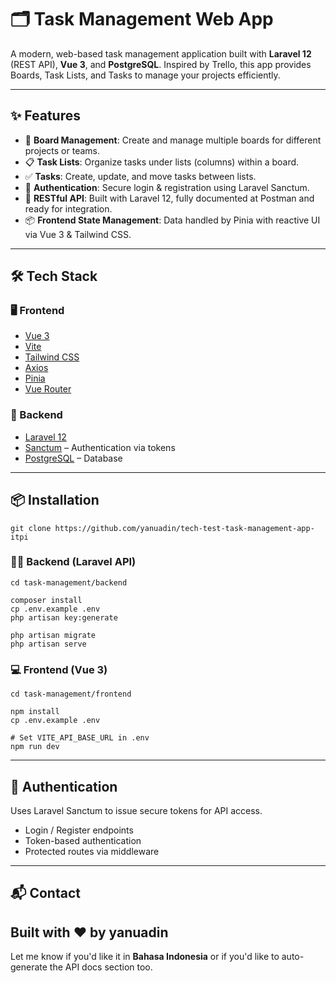 # 🗂️ Task Management Web App

A modern, web-based task management application built with **Laravel 12** (REST API), **Vue 3**, and **PostgreSQL**. Inspired by Trello, this app provides Boards, Task Lists, and Tasks to manage your projects efficiently.

---

## ✨ Features

- 🧩 **Board Management**: Create and manage multiple boards for different projects or teams.
- 📋 **Task Lists**: Organize tasks under lists (columns) within a board.
- ✅ **Tasks**: Create, update, and move tasks between lists.
- 🔐 **Authentication**: Secure login & registration using Laravel Sanctum.
- 📡 **RESTful API**: Built with Laravel 12, fully documented at Postman and ready for integration.
- 📦 **Frontend State Management**: Data handled by Pinia with reactive UI via Vue 3 & Tailwind CSS.

---

## 🛠️ Tech Stack

### 🖥️ Frontend

- [Vue 3](https://vuejs.org/)
- [Vite](https://vitejs.dev/)
- [Tailwind CSS](https://tailwindcss.com/)
- [Axios](https://axios-http.com/)
- [Pinia](https://pinia.vuejs.org/)
- [Vue Router](https://router.vuejs.org/)

### 🧾 Backend

- [Laravel 12](https://laravel.com/)
- [Sanctum](https://laravel.com/docs/sanctum) – Authentication via tokens
- [PostgreSQL](https://www.postgresql.org/) – Database

---

## 📦 Installation
```
git clone https://github.com/yanuadin/tech-test-task-management-app-itpi
```

### 🧑‍🍳 Backend (Laravel API)
```
cd task-management/backend

composer install
cp .env.example .env
php artisan key:generate

php artisan migrate
php artisan serve
```

### 💻 Frontend (Vue 3)
```
cd task-management/frontend

npm install
cp .env.example .env

# Set VITE_API_BASE_URL in .env
npm run dev

```
---

## 🔐 Authentication
Uses Laravel Sanctum to issue secure tokens for API access.
- Login / Register endpoints
- Token-based authentication
- Protected routes via middleware

---
## 📬 Contact
Built with ❤️ by yanuadin
---

Let me know if you'd like it in **Bahasa Indonesia** or if you'd like to auto-generate the API docs section too.
